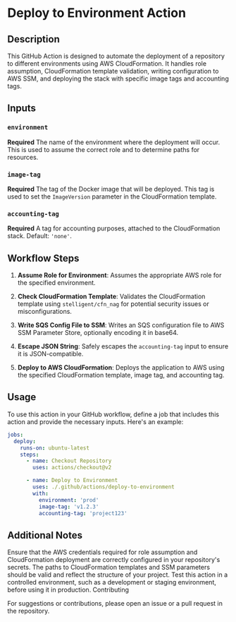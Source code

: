 # Deploy to Environment Action

## Description
This GitHub Action is designed to automate the deployment of a repository to different environments using AWS CloudFormation. It handles role assumption, CloudFormation template validation, writing configuration to AWS SSM, and deploying the stack with specific image tags and accounting tags.

## Inputs

### `environment`
**Required** The name of the environment where the deployment will occur. This is used to assume the correct role and to determine paths for resources.

### `image-tag`
**Required** The tag of the Docker image that will be deployed. This tag is used to set the `ImageVersion` parameter in the CloudFormation template.

### `accounting-tag`
**Required** A tag for accounting purposes, attached to the CloudFormation stack. Default: `'none'`.

## Workflow Steps

1. **Assume Role for Environment**: Assumes the appropriate AWS role for the specified environment.

2. **Check CloudFormation Template**: Validates the CloudFormation template using `stelligent/cfn_nag` for potential security issues or misconfigurations.

3. **Write SQS Config File to SSM**: Writes an SQS configuration file to AWS SSM Parameter Store, optionally encoding it in base64.

4. **Escape JSON String**: Safely escapes the `accounting-tag` input to ensure it is JSON-compatible.

5. **Deploy to AWS CloudFormation**: Deploys the application to AWS using the specified CloudFormation template, image tag, and accounting tag.

## Usage

To use this action in your GitHub workflow, define a job that includes this action and provide the necessary inputs. Here's an example:

```yaml
jobs:
  deploy:
    runs-on: ubuntu-latest
    steps:
      - name: Checkout Repository
        uses: actions/checkout@v2

      - name: Deploy to Environment
        uses: ./.github/actions/deploy-to-environment
        with:
          environment: 'prod'
          image-tag: 'v1.2.3'
          accounting-tag: 'project123'
```

## Additional Notes

Ensure that the AWS credentials required for role assumption and CloudFormation deployment are correctly configured in your repository's secrets.
The paths to CloudFormation templates and SSM parameters should be valid and reflect the structure of your project.
Test this action in a controlled environment, such as a development or staging environment, before using it in production.
Contributing

For suggestions or contributions, please open an issue or a pull request in the repository.